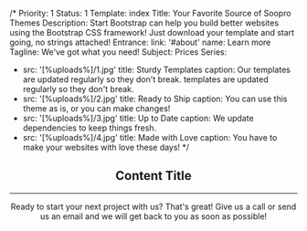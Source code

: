 /*
Priority: 1
Status: 1
Template: index
Title: Your Favorite Source of Soopro Themes
Description: Start Bootstrap can help you build better websites using the Bootstrap CSS framework! Just download your template and start going, no strings attached!
Entrance:
  link: '#about'
  name: Learn more
Tagline: We've got what you need!
Subject: Prices
Series:
- src: '[%uploads%]/1.jpg'
  title: Sturdy Templates
  caption: Our templates are updated regularly so they don't break. templates are updated regularly so they don't break.
- src: '[%uploads%]/2.jpg'
  title: Ready to Ship
  caption: You can use this theme as is, or you can make changes!
- src: '[%uploads%]/3.jpg'
  title: Up to Date
  caption: We update dependencies to keep things fresh.
- src: '[%uploads%]/4.jpg'
  title: Made with Love
  caption: You have to make your websites with love these days!
*/

<h2 style="text-align:center">Content Title</h2>
<hr>
<p style="text-align:center">
  Ready to start your next project with us? That's great! Give us a call or send us an email and we will get back to you as soon as possible!
</p>

